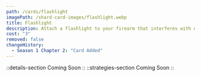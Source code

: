 ```yaml
---
path: /cards/flashlight
imagePath: /shard-card-images/flashlight.webp
title: Flashlight
description: Attach a flashlight to your firearm that interferes with enemy sights.
cost: "3"
removed: false
changeHistory:
  - Season 1 Chapter 2: "Card Added"
---
```

::details-section
Coming Soon
::
::strategies-section
Coming Soon
::